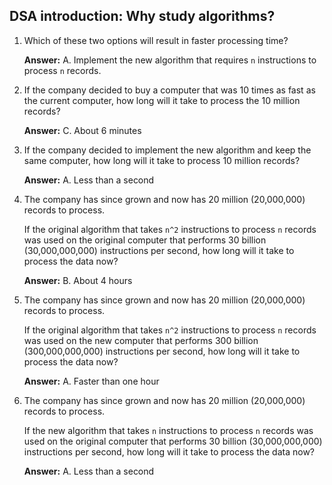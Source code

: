 ## DSA introduction: Why study algorithms?

1. Which of these two options will result in faster processing time?

    **Answer:** A. Implement the new algorithm that requires `n` instructions to process `n` records.

2. If the company decided to buy a computer that was 10 times as fast as the current computer, how long will it take to process the 10 million records?

    **Answer:** C. About 6 minutes

3. If the company decided to implement the new algorithm and keep the same computer, how long will it take to process 10 million records?

    **Answer:** A. Less than a second

4. The company has since grown and now has 20 million (20,000,000) records to process.

    If the original algorithm that takes `n^2` instructions to process `n` records was used on the original computer that performs 30 billion (30,000,000,000) instructions per second, how long will it take to process the data now?

    **Answer:** B. About 4 hours

5. The company has since grown and now has 20 million (20,000,000) records to process.

    If the original algorithm that takes `n^2` instructions to process `n` records was used on the new computer that performs 300 billion (300,000,000,000) instructions per second, how long will it take to process the data now?

    **Answer:** A. Faster than one hour

6. The company has since grown and now has 20 million (20,000,000) records to process.

    If the new algorithm that takes `n` instructions to process `n` records was used on the original computer that performs 30 billion (30,000,000,000) instructions per second, how long will it take to process the data now?

    **Answer:** A. Less than a second
